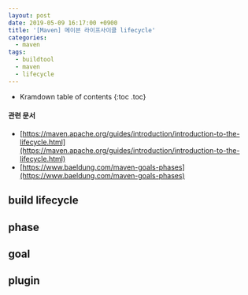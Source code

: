 ```yaml
---
layout: post
date: 2019-05-09 16:17:00 +0900
title: '[Maven] 메이븐 라이프사이클 lifecycle'
categories:
  - maven
tags:
  - buildtool
  - maven
  - lifecycle
---
```


* Kramdown table of contents
{:toc .toc}

#### 관련 문서

- [https://maven.apache.org/guides/introduction/introduction-to-the-lifecycle.html](https://maven.apache.org/guides/introduction/introduction-to-the-lifecycle.html)
- [https://www.baeldung.com/maven-goals-phases](https://www.baeldung.com/maven-goals-phases)

## build lifecycle


## phase


## goal


## plugin
